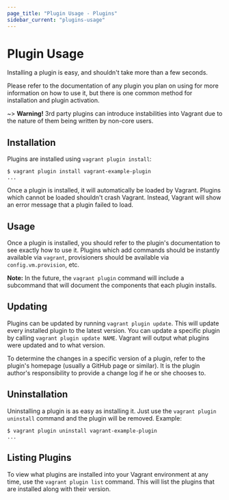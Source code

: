 ```yaml
---
page_title: "Plugin Usage - Plugins"
sidebar_current: "plugins-usage"
---
```


# Plugin Usage

Installing a plugin is easy, and shouldn't take more than a few seconds.

Please refer to the documentation of any plugin you plan on using for
more information on how to use it, but there is one common method for
installation and plugin activation.

~> **Warning!** 3rd party plugins can introduce instabilities into Vagrant due
to the nature of them being written by non-core users.

## Installation

Plugins are installed using `vagrant plugin install`:

```shell
$ vagrant plugin install vagrant-example-plugin
...
```

Once a plugin is installed, it will automatically be loaded by Vagrant.
Plugins which cannot be loaded shouldn't crash Vagrant. Instead,
Vagrant will show an error message that a plugin failed to load.

## Usage

Once a plugin is installed, you should refer to the plugin's documentation
to see exactly how to use it. Plugins which add commands should be instantly
available via `vagrant`, provisioners should be available via
`config.vm.provision`, etc.

**Note:** In the future, the `vagrant plugin` command will include a
subcommand that will document the components that each plugin installs.

## Updating

Plugins can be updated by running `vagrant plugin update`. This will
update every installed plugin to the latest version. You can update a
specific plugin by calling `vagrant plugin update NAME`. Vagrant will
output what plugins were updated and to what version.

To determine the changes in a specific version of a plugin, refer to
the plugin's homepage (usually a GitHub page or similar). It is the
plugin author's responsibility to provide a change log if he or she
chooses to.

## Uninstallation

Uninstalling a plugin is as easy as installing it. Just use the
`vagrant plugin uninstall` command and the plugin will be removed. Example:

```shell
$ vagrant plugin uninstall vagrant-example-plugin
...
```

## Listing Plugins

To view what plugins are installed into your Vagrant environment at
any time, use the `vagrant plugin list` command. This will list the plugins
that are installed along with their version.
